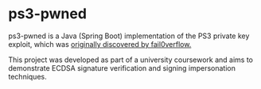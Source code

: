 # ps3-pwned

ps3-pwned is a Java (Spring Boot) implementation of the PS3 private key exploit, which was [originally discovered by fail0verflow.](https://www.youtube.com/watch?v=LP1t_pzxKyE&ab_channel=FilippoBigarella)

This project was developed as part of a university coursework and aims to demonstrate ECDSA signature verification and signing impersonation techniques.